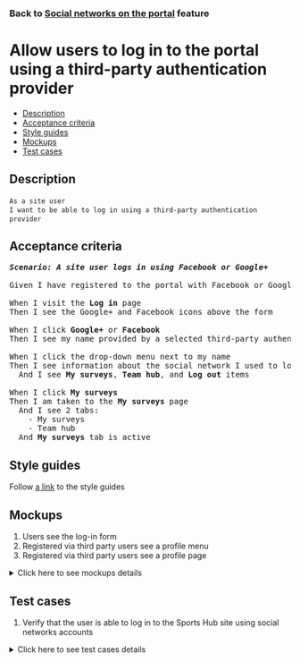 ### Back to [Social networks on the portal](../../) feature

# Allow users to log in to the portal using a third-party authentication provider

- [Description](#description)
- [Acceptance criteria](#acceptance-criteria)
- [Style guides](#style-guides)
- [Mockups](#mockups)
- [Test cases](#test-cases)

## Description

    As a site user
    I want to be able to log in using a third-party authentication provider

## Acceptance criteria

<pre>
<b><i>Scenario: A site user logs in using Facebook or Google+</i></b>

Given I have registered to the portal with Facebook or Google+ account

When I visit the <b>Log in</b> page
Then I see the Google+ and Facebook icons above the form

When I click <b>Google+</b> or <b>Facebook</b>
Then I see my name provided by a selected third-party authentication provider instead of <b>Log in</b> and <b>Log out</b> buttons in the drop-down menu next to my name

When I click the drop-down menu next to my name
Then I see information about the social network I used to log in
  And I see <b>My surveys</b>, <b>Team hub</b>, and <b>Log out</b> items

When I click <b>My surveys</b>
Then I am taken to the <b>My surveys</b> page
  And I see 2 tabs:
    - My surveys
    - Team hub
  And <b>My surveys</b> tab is active
</pre>

## Style guides

Follow [a link](https://www.figma.com/proto/0zkkf5WC77OSpvyD6YXpFE/Style-guides?page-id=0%3A1&node-id=19%3A5368&viewport=266%2C48%2C0.54&scaling=min-zoom&starting-point-node-id=19%3A5368) to the style guides

## Mockups

1. Users see the log-in form
2. Registered via third party users see a profile menu
3. Registered via third party users see a profile page

<details>
  <summary>Click here to see mockups details</summary>

**1. Users see the log-in form:**

![Users see the log-in form](/sports_hub_portal/web_application_features/social_networks/images/log_in_empty_form.png)

**2. Registered via third party users see a profile menu:**

![Registered via third party users see a profile menu](/sports_hub_portal/web_application_features/social_networks/images/user_profile_menu_for_third_party.png)

**3. Registered via third party users see a profile page:**

![Registered via third party users see a profile page](/sports_hub_portal/web_application_features/social_networks/images/user_profile_third_party_login.png)

</details>

## Test cases

1. Verify that the user is able to log in to the Sports Hub site using social networks accounts

<details>
  <summary>Click here to see test cases details</summary>

### **#1. Verify that the user is able to log in to the Sports Hub site using social networks accounts**

|Preconditions|Steps|Expected result
------|-------|----------
|- The user is registered in Google+ or Facebook account</br>- The user is signed up with Google+ or Facebook account</br>- The user is not logged in to the site|1) Go to the **Log in** page</br>2) Click **Google+** or **Facebook**</br>3) Click **Continue with account**|3) The user is logged in with **Google+** or **Facebook** credentials|

</details>
